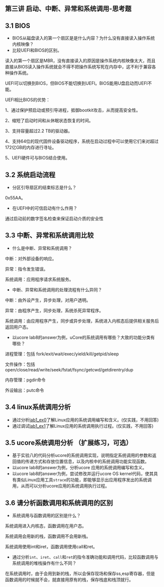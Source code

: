 ## 第三讲 启动、中断、异常和系统调用-思考题

## 3.1 BIOS
-  BIOS从磁盘读入的第一个扇区是是什么内容？为什么没有直接读入操作系统内核映像？
- 比较UEFI和BIOS的区别。

读入的第一个扇区是MBR，没有直接读入的原因是操作系统内核映像太大，而且直接从BIOS读入操作系统就会不得不把操作系统写死在内存中，这不利于兼容各种操作系统。

UEFI可以切换到BIOS，但BIOS不能切换到UEFI。BIOS能用U盘启动而UEFI不能。

UEFI相比BIOS的优势：

1、通过保护预启动或预引导进程，抵御bootkit攻击，从而提高安全性。

2、缩短了启动时间和从休眠状态恢复的时间。

3、支持容量超过2.2 TB的驱动器。

4、支持64位的现代固件设备驱动程序，系统在启动过程中可以使用它们来对超过172亿GB的内存进行寻址。

5、UEFI硬件可与BIOS结合使用。


## 3.2 系统启动流程

- 分区引导扇区的结束标志是什么？

0x55AA。

- 在UEFI中的可信启动有什么作用？

通过启动前的数字签名检查来保证启动介质的安全性

## 3.3 中断、异常和系统调用比较
- 什么是中断、异常和系统调用？

中断：对外部设备的响应。

异常：指令发生错误。

系统调用：应用程序请求系统服务。

-  中断、异常和系统调用的处理流程有什么异同？

中断：由外设产生，异步处理，对用户透明。

异常：由程序产生，同步处理，系统杀死异常程序。

系统调用：由应用程序产生，同步或异步处理，系统进入内核态后提供相关服务后返回用户态。

- 以ucore lab8的answer为例，uCore的系统调用有哪些？大致的功能分类有哪些？

进程管理：包括 fork/exit/wait/exec/yield/kill/getpid/sleep

文件操作：包括 open/close/read/write/seek/fstat/fsync/getcwd/getdirentry/dup

内存管理：pgdir命令

外设输出：putc命令

## 3.4 linux系统调用分析
-  通过分析[lab1_ex0](https://github.com/chyyuu/ucore_lab/blob/master/related_info/lab1/lab1-ex0.md)了解Linux应用的系统调用编写和含义。(仅实践，不用回答)
- 通过调试[lab1_ex1](https://github.com/chyyuu/ucore_lab/blob/master/related_info/lab1/lab1-ex1.md)了解Linux应用的系统调用执行过程。(仅实践，不用回答)


## 3.5 ucore系统调用分析 （扩展练习，可选）
-  基于实验八的代码分析ucore的系统调用实现，说明指定系统调用的参数和返回值的传递方式和存放位置信息，以及内核中的系统调用功能实现函数。
- 以ucore lab8的answer为例，分析ucore 应用的系统调用编写和含义。
- 以ucore lab8的answer为例，尝试修改并运行ucore OS kernel代码，使其具有类似Linux应用工具`strace`的功能，即能够显示出应用程序发出的系统调用，从而可以分析ucore应用的系统调用执行过程。

 
## 3.6 请分析函数调用和系统调用的区别
- 系统调用与函数调用的区别是什么？

系统调用进入内核态，函数调用在用户态。

系统调用会用新的栈，函数调用不会用新栈。

系统调用使用int和iret，函数调用使用call和ret。

- 通过分析`int`、`iret`、`call`和`ret`的指令准确功能和调用代码，比较函数调用与系统调用的堆栈操作有什么不同？

在系统调用时，由于会用到新的栈，所以会保存现场和保存ss,esp寄存器，但是函数调用的时候就不会，就直接用原有的栈，保存栈底和栈顶就行。


